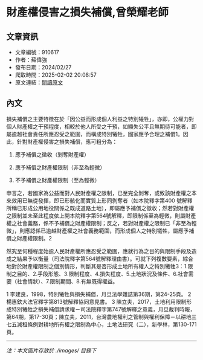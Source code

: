 # 財產權侵害之損失補償,曾榮耀老師

## 文章資訊
- 文章編號：910617
- 作者：蘇偉強
- 發布日期：2024/02/27
- 爬取時間：2025-02-02 20:08:57
- 原文連結：[閱讀原文](https://real-estate.get.com.tw/Columns/detail.aspx?no=910617)

## 內文
損失補償之主要特徵在於「因公益而形成個人利益之特別犧牲」，亦即，公權力對個人財產權之干預程度，相較於他人所受之干預，如顯失公平且無期待可能者，即屬逾越社會責任所應忍受之範圍，而構成特別犧牲，國家應予合理之補償1。因此，針對財產權侵害之損失補償，應可粗分為：

1. 應予補償之徵收（剝奪財產權）

2. 應予補償之財產權限制（非至為輕微）

3. 不予補償之財產權限制（至為輕微）

申言之，若國家為公益而對人民財產權之限制，已至完全剝奪，或致該財產權之本來效用已無從發揮，即已形骸化而實質上形同剝奪者（如本院釋字第400 號解釋所稱已形成公用地役關係之既成道路土地），即屬應予補償之徵收；然若對財產權之限制並未至此程度依上開本院釋字第564號解釋，即限制係至為輕微，則屬財產權之社會義務，係不予補償之財產權限制；反之，若對財產權之限制已「非至為輕微」，則應認係已逾越財產權之社會義務範圍，而形成個人之特別犧牲，屬應予補償之財產權限制。2

然究至何種程度始逾人民財產權所應忍受之範圍，應就行為之目的與限制手段及造成之結果予以衡量（司法院釋字第564號解釋理由書）。可就下列複數要素，綜合地對於財產權限制之個別情形，判斷其是否形成土地所有權人之特別犧牲3：1.限制之目的、2.手段形態、3.限制程度、4.損失程度、5.土地狀況及條件、6.社會需要（社會情狀）、7.限制期間、8.有無既得權益。

1 李建良，1998，特別犧牲與損失補償，月旦法學雜誌第36期，第24-25頁。 2 楊惠欽大法官釋字第813號解釋協同意見書。 3 陳立夫，2017，土地利用限制形成特別犧牲之損失補償請求權－司法院釋字第747號解釋之意義，月旦裁判時報，第64期，第17-30頁；陳立夫，2011，台灣農地權利之管制與權利保障－以耕地三七五減租條例對耕地所有權之限制為中心，土地法研究（二），新學林，第130-171頁。

---
*注：本文圖片存放於 ./images/ 目錄下*
